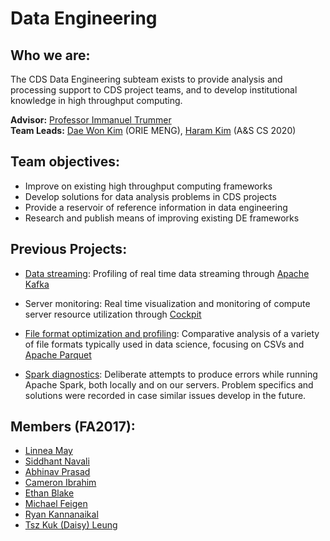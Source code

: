 # Data Engineering

## Who we are:
The CDS Data Engineering subteam exists to provide analysis and processing support to CDS project teams, and to develop institutional knowledge in high throughput computing. 

**Advisor:** [Professor Immanuel Trummer](http://www.itrummer.org/)  
**Team Leads:** [Dae Won Kim](https://github.com/dwkwvss) (ORIE MENG), [Haram Kim](https://github.com/haramkim-1) (A&S CS 2020) 

## Team objectives:
* Improve on existing high throughput computing frameworks
* Develop solutions for data analysis problems in CDS projects
* Provide a reservoir of reference information in data engineering
* Research and publish means of improving existing DE frameworks

## Previous Projects:
* [Data streaming](https://github.com/CornellDataScience/DataEngineering/tree/master/archive/kafka_streaming): Profiling of real time data streaming through [Apache Kafka](https://kafka.apache.org)

* Server monitoring: Real time visualization and monitoring of compute server resource utilization through [Cockpit](http://cockpit-project.org/)

* [File format optimization and profiling](https://github.com/CornellDataScience/DataEngineering/tree/master/archive/file_formats): Comparative analysis of a variety of file formats typically used in data science, focusing on CSVs and [Apache Parquet](https://parquet.apache.org)

* [Spark diagnostics](https://github.com/CornellDataScience/DataEngineering/tree/master/archive/diagnostics): Deliberate attempts to produce errors while running Apache Spark, both locally and on our servers. Problem specifics and solutions were recorded in case similar issues develop in the future.


## Members (FA2017):
* [Linnea May](https://github.com/linnealovespie)
* [Siddhant Navali](https://github.com/SiddhantNavali)
* [Abhinav Prasad](https://github.com/abhinavp99)
* [Cameron Ibrahim](https://github.com/cai29)
* [Ethan Blake](https://github.com/ethanblake97)
* [Michael Feigen](https://github.com/michaelfeigen)
* [Ryan Kannanaikal](https://github.com/rk635)
* [Tsz Kuk (Daisy) Leung](https://github.com/astro313)
